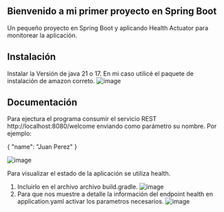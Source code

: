 ## Bienvenido a mi primer proyecto en Spring Boot

Un pequeño proyecto en Spring Boot y aplicando Health Actuator para monitorear la aplicación.

## Instalación

Instalar la Versión de java 21 o 17. En mi caso utilicé el paquete de instalación de amazon correto.
![image](https://github.com/valery28/master-spring-boot-first-project/assets/19556398/10f9d77f-a9f6-471b-9b88-b44639782948)

## Documentación

Para ejectura el programa consumir el servicio REST http://localhost:8080/welcome enviando como parámetro su nombre. Por ejemplo:

{
    "name": "Juan Perez"
}

![image](https://github.com/valery28/master-spring-boot-first-project/assets/19556398/58250a76-e720-4139-8345-ecd43aa7d5c7)

Para visualizar el estado de la aplicación se utiliza health. 
1. Incluirlo en el archivo archivo build.gradle.
![image](https://github.com/valery28/master-spring-boot-first-project/assets/19556398/e8e0dcbe-45f0-4bb3-8274-493ffeaa31e5)
2. Para que nos muestre a detalle la información del endpoint health en application.yaml activar los parametros necesarios.
![image](https://github.com/valery28/master-spring-boot-first-project/assets/19556398/8355ab5f-d287-4d58-892c-0b8bd8369cdd)
